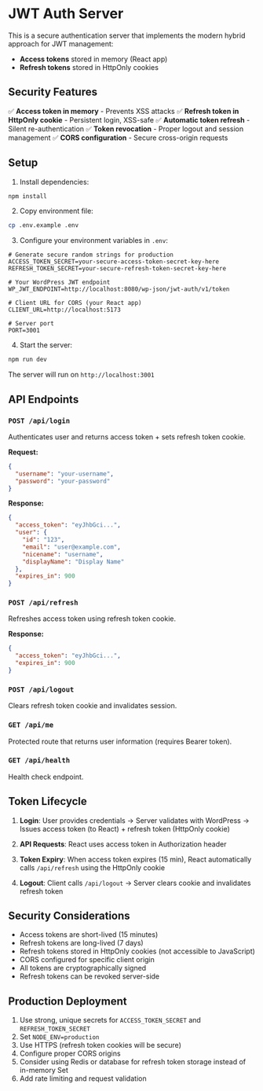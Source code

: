 # JWT Auth Server

This is a secure authentication server that implements the modern hybrid approach for JWT management:

- **Access tokens** stored in memory (React app)
- **Refresh tokens** stored in HttpOnly cookies

## Security Features

✅ **Access token in memory** - Prevents XSS attacks
✅ **Refresh token in HttpOnly cookie** - Persistent login, XSS-safe
✅ **Automatic token refresh** - Silent re-authentication
✅ **Token revocation** - Proper logout and session management
✅ **CORS configuration** - Secure cross-origin requests

## Setup

1. Install dependencies:
```bash
npm install
```

2. Copy environment file:
```bash
cp .env.example .env
```

3. Configure your environment variables in `.env`:
```env
# Generate secure random strings for production
ACCESS_TOKEN_SECRET=your-secure-access-token-secret-key-here
REFRESH_TOKEN_SECRET=your-secure-refresh-token-secret-key-here

# Your WordPress JWT endpoint
WP_JWT_ENDPOINT=http://localhost:8080/wp-json/jwt-auth/v1/token

# Client URL for CORS (your React app)
CLIENT_URL=http://localhost:5173

# Server port
PORT=3001
```

4. Start the server:
```bash
npm run dev
```

The server will run on `http://localhost:3001`

## API Endpoints

### `POST /api/login`
Authenticates user and returns access token + sets refresh token cookie.

**Request:**
```json
{
  "username": "your-username",
  "password": "your-password"
}
```

**Response:**
```json
{
  "access_token": "eyJhbGci...",
  "user": {
    "id": "123",
    "email": "user@example.com",
    "nicename": "username",
    "displayName": "Display Name"
  },
  "expires_in": 900
}
```

### `POST /api/refresh`
Refreshes access token using refresh token cookie.

**Response:**
```json
{
  "access_token": "eyJhbGci...",
  "expires_in": 900
}
```

### `POST /api/logout`
Clears refresh token cookie and invalidates session.

### `GET /api/me`
Protected route that returns user information (requires Bearer token).

### `GET /api/health`
Health check endpoint.

## Token Lifecycle

1. **Login**: User provides credentials → Server validates with WordPress → Issues access token (to React) + refresh token (HttpOnly cookie)

2. **API Requests**: React uses access token in Authorization header

3. **Token Expiry**: When access token expires (15 min), React automatically calls `/api/refresh` using the HttpOnly cookie

4. **Logout**: Client calls `/api/logout` → Server clears cookie and invalidates refresh token

## Security Considerations

- Access tokens are short-lived (15 minutes)
- Refresh tokens are long-lived (7 days)
- Refresh tokens stored in HttpOnly cookies (not accessible to JavaScript)
- CORS configured for specific client origin
- All tokens are cryptographically signed
- Refresh tokens can be revoked server-side

## Production Deployment

1. Use strong, unique secrets for `ACCESS_TOKEN_SECRET` and `REFRESH_TOKEN_SECRET`
2. Set `NODE_ENV=production`
3. Use HTTPS (refresh token cookies will be secure)
4. Configure proper CORS origins
5. Consider using Redis or database for refresh token storage instead of in-memory Set
6. Add rate limiting and request validation